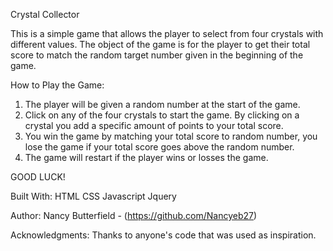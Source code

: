Crystal Collector


This is a simple game that allows the player to select from four crystals with different values. The object of the game is for the player to get their total score to match the random target number given in the beginning of the game.


How to Play the Game:

1. The player will be given a random number at the start of the game.
2. Click on any of the four crystals to start the game. By clicking on a crystal you add a specific amount of points to your total score.
3. You win the game by matching your total score to random number, you lose the game if your total score goes above the random number.
4. The game will restart if the player wins or losses the game.

GOOD LUCK!

Built With:
HTML
CSS
Javascript
Jquery

Author:
Nancy Butterfield - (https://github.com/Nancyeb27)

Acknowledgments:
Thanks to anyone's code that was used as inspiration.














